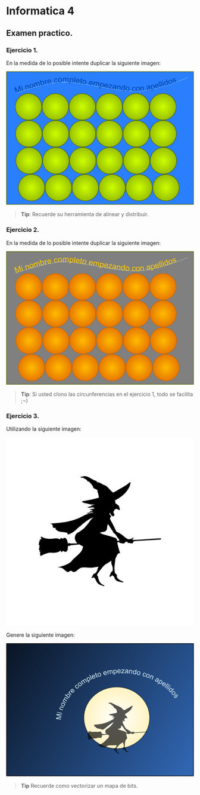 # Informatica 4


## Examen practico.

### Ejercicio 1.

En la medida de lo posible intente duplicar la siguiente imagen:

![ejercicio_1.png](ejercicio_1.png)

>**Tip**: Recuerde su herramienta de alinear y distribuir.

### Ejercicio 2.

En la medida de lo posible intente duplicar la siguiente imagen:

![ejercicio_2.png](ejercicio_2.png)

>**Tip**: Si usted clono las circunferencias en el ejercicio 1, todo se facilita ;¬)



### Ejercicio 3.

Utilizando la siguiente imagen:

![bruja.jpg](bruja.jpg)


Genere la siguiente imagen:

![ejercicio_3.png](ejercicio_3.png)

>**Tip** Recuerde como vectorizar un mapa de bits.